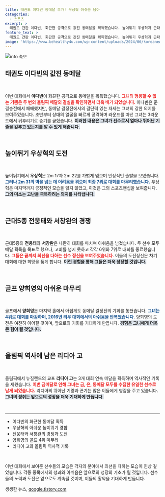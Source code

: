 ```yaml
---
title: 태권도 이다빈 동메달 추가! 우상혁 아쉬움 남아
categories:
  - 스포츠
excerpt: >
  태권도 간판 이다빈, 화끈한 공격으로 값진 동메달을 획득했습니다. 높이뛰기 우상혁과 근대5종 전웅태, 서창완은 메달 획득에 실패했지만, 끝까지 최선을 다하며 감동을 안겼습니다.
feature_text: >
  태권도 간판 이다빈, 화끈한 공격으로 값진 동메달을 획득했습니다. 높이뛰기 우상혁과 근대5종 전웅태, 서창완은 메달 획득에 실패했지만, 끝까지 최선을 다하며 감동을 안겼습니다.
image: 'https://www.behealthy4u.com/wp-content/uploads/2024/06/koreanews.jpg'
---
```


<p><img src="https://www.behealthy4u.com/wp-content/uploads/2024/06/koreanews.jpg" alt="info 속보" /></p>

<h2 data-ke-size="size26">태권도 이다빈의 값진 동메달</h2>

<p data-ke-size="size16">&nbsp;</p>

<p>이번 대회에서 <b>이다빈</b>이 화끈한 공격으로 동메달을 획득했습니다. <b><span style="color: #ee2323;">그녀의 형용할 수 없는 기쁨은 두 번의 올림픽 메달의 결실을 확인하면서 더욱 배가 되었습니다.</span></b> 이다빈은 준결승전에서 패배했지만, 동메달 결정전에서의 결단력 있는 자세는 그녀의 강한 의지를 보여주었습니다. 초반부터 상대의 얼굴을 빠르게 공격하며 라운드를 따낸 그녀는 3라운드에서 뒤후리기로 승기를 굳혔습니다. <b><span style="background-color: #21538527;">이러한 내용은 그녀가 선수로서 얼마나 뛰어난 기술을 갖추고 있는지를 알 수 있게 해줍니다.</span></b></p>

<p data-ke-size="size16">&nbsp;</p>

<h2 data-ke-size="size26">높이뛰기 우상혁의 도전</h2>

<p data-ke-size="size16">&nbsp;</p>

<p>높이뛰기에서 <b>우상혁</b>은 2m 17과 2m 22를 가볍게 넘으며 안정적인 출발을 보였습니다. <b><span style="color: #1a5490;">그러나 2m 31의 벽을 넘는 데 어려움을 겪으며 최종 7위로 대회를 마무리했습니다.</span></b> 우상혁은 마지막까지 긍정적인 모습을 잃지 않았고, 이것은 그의 스포츠맨십을 보여줍니다. <b><span style="background-color: #21538527;">그의 미소는 고난을 극복하려는 의지를 나타냅니다.</span></b></p>

<p data-ke-size="size16">&nbsp;</p>

<h2 data-ke-size="size26">근대5종 전웅태와 서창완의 경쟁</h2>

<p data-ke-size="size16">&nbsp;</p>

<p>근대5종의 <b>전웅태</b>와 <b>서창완</b>은 나란히 대회를 마치며 아쉬움을 남겼습니다. 두 선수 모두 메달 획득을 목표로 했으나, 고비를 넘지 못하고 각각 6위와 7위로 대회를 종료했습니다. <b><span style="color: #ee2323;">그들은 끝까지 최선을 다하는 선수 정신을 보여주었습니다.</span></b> 이들의 도전정신은 차기 대회에 대한 희망을 품게 합니다. <b><span style="background-color: #21538527;">이런 경험을 통해 그들은 더욱 성장할 것입니다.</span></b></p>

<p data-ke-size="size16">&nbsp;</p>

<h2 data-ke-size="size26">골프 양희영의 아쉬운 마무리</h2>

<p data-ke-size="size16">&nbsp;</p>

<p>골프에서 <b>양희영</b>은 마지막 홀에서 아쉽게도 동메달 결정전의 기회를 놓쳤습니다. <b><span style="color: #1a5490;">그녀는 4위로 대회를 마감하며, 2016년 리우 대회에서의 아쉬움을 반복했습니다.</span></b> 양희영의 도전은 여전히 이어질 것이며, 앞으로의 기회를 기대하게 만듭니다. <b><span style="background-color: #21538527;">경험은 그녀에게 더욱 큰 힘이 될 것입니다.</span></b></p>

<p data-ke-size="size16">&nbsp;</p>

<h2 data-ke-size="size26">올림픽 역사에 남은 리디아 고</h2>

<p data-ke-size="size16">&nbsp;</p>

<p>올림픽에서 뉴질랜드의 교포 <b>리디아 고</b>는 3개 대회 연속 메달을 획득하며 역사적인 기록을 세웠습니다. <b><span style="color: #ee2323;">이번 금메달로 인해 그녀는 금, 은, 동메달 모두를 수집한 유일한 선수로 남게 되었습니다.</span></b> 리디아의 뛰어난 기량과 끈기는 많은 이들에게 영감을 주고 있습니다. <b><span style="background-color: #21538527;">그녀의 성취는 앞으로의 성장을 더욱 기대하게 만듭니다.</span></b></p>

<p data-ke-size="size16">&nbsp;</p>

<hr>

<ul>
<li>이다빈의 화끈한 동메달 획득</li>
<li>우상혁의 아쉬운 높이뛰기 경합</li>
<li>전웅태와 서창완의 경쟁과 도전</li>
<li>양희영의 골프 4위 마무리</li>
<li>리디아 고의 올림픽 역사적 기록</li>
</ul>

<p data-ke-size="size16">&nbsp;</p> 

<p>이번 대회에서 보여준 선수들의 모습은 각자의 분야에서 최선을 다하는 모습이 인상 깊었습니다. 각종 종목에서의 성과와 아쉬움은 앞으로의 성장의 기초가 될 것입니다. 선수들의 노력과 도전은 앞으로도 계속될 것이며, 이들의 활약을 기대하게 만듭니다.</p>
생생한 뉴스, <a href="https://qoogle.tistory.com" rel="dofollow">qoogle.tistory.com</a>


